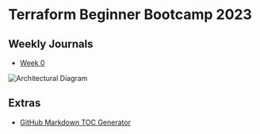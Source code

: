 # Terraform Beginner Bootcamp 2023

## Weekly Journals
-  [Week 0](journal/Week-0.md)

![Architectural Diagram](https://github.com/EOyebamiji/terraform-beginner-bootcamp-2023/assets/66171837/3374c3e6-a417-4dec-9a76-4b779d88f4df)

## Extras
- [GitHub Markdown TOC Generator](https://ecotrust-canada.github.io/markdown-toc/)
